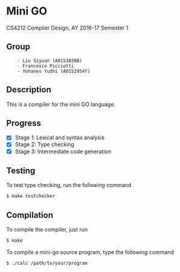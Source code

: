 # Mini GO

CS4212 Compiler Design, AY 2016-17 Semester 1

## Group
        - Liu Siyuan (A0153030B)
        - Francesco Picciotti
        - Yohanes Yudhi (A0152954Y)

## Description

This is a compiler for the mini GO language.

## Progress

- [x] Stage 1: Lexical and syntax analysis
- [x] Stage 2: Type checking
- [x] Stage 3: Intermediate code generation

## Testing

To test type checking, run the following command

```bash
$ make testchecker
```

## Compilation

To compile the compiler, just run

```bash
$ make
```

To compile a mini-go source program, type the following command

```bash
$ ./calc /path/to/your/program
```
